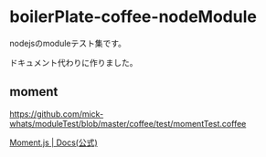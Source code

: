 # boilerPlate-coffee-nodeModule

nodejsのmoduleテスト集です。

ドキュメント代わりに作りました。

## moment

https://github.com/mick-whats/moduleTest/blob/master/coffee/test/momentTest.coffee

[Moment\.js \| Docs(公式)](http://momentjs.com/docs/)
